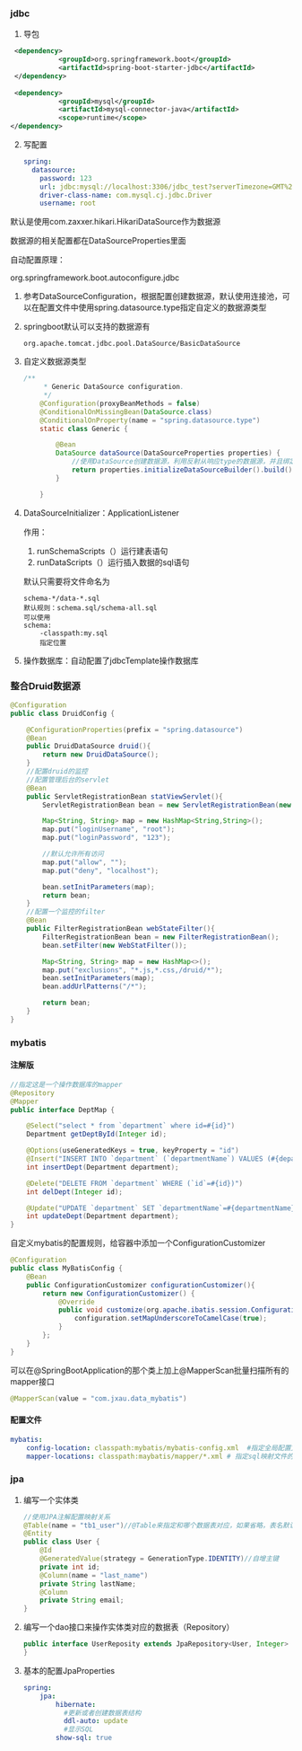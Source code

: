 ### jdbc

1. 导包

````xml
 <dependency>
            <groupId>org.springframework.boot</groupId>
            <artifactId>spring-boot-starter-jdbc</artifactId>
 </dependency>
      
 <dependency>
            <groupId>mysql</groupId>
            <artifactId>mysql-connector-java</artifactId>
            <scope>runtime</scope>
</dependency>
````

2. 写配置

    ```yaml
    spring:
      datasource:
        password: 123
        url: jdbc:mysql://localhost:3306/jdbc_test?serverTimezone=GMT%2B8
        driver-class-name: com.mysql.cj.jdbc.Driver
        username: root
    ```

默认是使用com.zaxxer.hikari.HikariDataSource作为数据源

数据源的相关配置都在DataSourceProperties里面

自动配置原理：

org.springframework.boot.autoconfigure.jdbc

1. 参考DataSourceConfiguration，根据配置创建数据源，默认使用连接池，可以在配置文件中使用spring.datasource.type指定自定义的数据源类型

2. springboot默认可以支持的数据源有

    ```
    org.apache.tomcat.jdbc.pool.DataSource/BasicDataSource
    ```

3. 自定义数据源类型

    ```java
    /**
    	 * Generic DataSource configuration.
    	 */
    	@Configuration(proxyBeanMethods = false)
    	@ConditionalOnMissingBean(DataSource.class)
    	@ConditionalOnProperty(name = "spring.datasource.type")
    	static class Generic {
    
    		@Bean
    		DataSource dataSource(DataSourceProperties properties) {
                //使用DataSource创建数据源，利用反射从响应type的数据源，并且绑定相关属性
    			return properties.initializeDataSourceBuilder().build();
    		}
    
    	}
    ```

4. DataSourceInitializer：ApplicationListener

    作用：

    1. runSchemaScripts（）运行建表语句
    2. runDataScripts（）运行插入数据的sql语句

    默认只需要将文件命名为

    ```
    schema-*/data-*.sql
    默认规则：schema.sql/schema-all.sql
    可以使用
    schema:
    	-classpath:my.sql
    	指定位置
    ```

5. 操作数据库：自动配置了jdbcTemplate操作数据库

### 整合Druid数据源

```java
@Configuration
public class DruidConfig {

    @ConfigurationProperties(prefix = "spring.datasource")
    @Bean
    public DruidDataSource druid(){
        return new DruidDataSource();
    }
    //配置druid的监控
    //配置管理后台的servlet
    @Bean
    public ServletRegistrationBean statViewServlet(){
        ServletRegistrationBean bean = new ServletRegistrationBean(new StatViewServlet(), "/druid/*");

        Map<String, String> map = new HashMap<String,String>();
        map.put("loginUsername", "root");
        map.put("loginPassword", "123");

        //默认允许所有访问
        map.put("allow", "");
        map.put("deny", "localhost");

        bean.setInitParameters(map);
        return bean;
    }
    //配置一个监控的filter
    @Bean
    public FilterRegistrationBean webStateFilter(){
        FilterRegistrationBean bean = new FilterRegistrationBean();
        bean.setFilter(new WebStatFilter());

        Map<String, String> map = new HashMap<>();
        map.put("exclusions", "*.js,*.css,/druid/*");
        bean.setInitParameters(map);
        bean.addUrlPatterns("/*");

        return bean;
    }
}

```

### mybatis

#### 注解版

```java
//指定这是一个操作数据库的mapper
@Repository
@Mapper
public interface DeptMap {

    @Select("select * from `department` where id=#{id}")
    Department getDeptById(Integer id);

    @Options(useGeneratedKeys = true, keyProperty = "id")
    @Insert("INSERT INTO `department` (`departmentName`) VALUES (#{departmentName})")
    int insertDept(Department department);

    @Delete("DELETE FROM `department` WHERE (`id`=#{id})")
    int delDept(Integer id);

    @Update("UPDATE `department` SET `departmentName`=#{departmentName} WHERE (`id`=#{id})")
    int updateDept(Department department);
}

```

自定义mybatis的配置规则，给容器中添加一个ConfigurationCustomizer

```java
@Configuration
public class MyBatisConfig {
    @Bean
    public ConfigurationCustomizer configurationCustomizer(){
        return new ConfigurationCustomizer() {
            @Override
            public void customize(org.apache.ibatis.session.Configuration configuration) {
                configuration.setMapUnderscoreToCamelCase(true);
            }
        };
    }
}
```

可以在@SpringBootApplication的那个类上加上@MapperScan批量扫描所有的mapper接口

```java
@MapperScan(value = "com.jxau.data_mybatis")
```

#### 配置文件

```yaml
mybatis:
	config-location: classpath:mybatis/mybatis-config.xml  #指定全局配置文件的位置
	mapper-locations: classpath:maybatis/mapper/*.xml # 指定sql映射文件的位置	
```

### jpa

1. 编写一个实体类

    ```java
    //使用JPA注解配置映射关系
    @Table(name = "tb1_user")//@Table来指定和哪个数据表对应，如果省略，表名默认就是类名小写
    @Entity
    public class User {
        @Id
        @GeneratedValue(strategy = GenerationType.IDENTITY)//自增主键
        private int id;
        @Column(name = "last_name")
        private String lastName;
        @Column
        private String email;
    }
    ```

2. 编写一个dao接口来操作实体类对应的数据表（Repository）

    ```java
    public interface UserReposity extends JpaRepository<User, Integer> {
    }
    ```

3. 基本的配置JpaProperties

    ```yaml
    spring:
    	jpa:
            hibernate:
              #更新或者创建数据表结构
              ddl-auto: update
              #显示SQL
            show-sql: true
    ```

